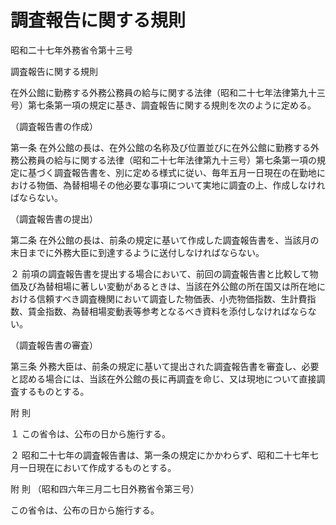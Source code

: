# 調査報告に関する規則

昭和二十七年外務省令第十三号

調査報告に関する規則

在外公館に勤務する外務公務員の給与に関する法律（昭和二十七年法律第九十三号）第七条第一項の規定に基き、調査報告に関する規則を次のように定める。

（調査報告書の作成）

第一条 在外公館の長は、在外公館の名称及び位置並びに在外公館に勤務する外務公務員の給与に関する法律（昭和二十七年法律第九十三号）第七条第一項の規定に基づく調査報告書を、別に定める様式に従い、毎年五月一日現在の在勤地における物価、為替相場その他必要な事項について実地に調査の上、作成しなければならない。

（調査報告書の提出）

第二条 在外公館の長は、前条の規定に基いて作成した調査報告書を、当該月の末日までに外務大臣に到達するように送付しなければならない。

２ 前項の調査報告書を提出する場合において、前回の調査報告書と比較して物価及び為替相場に著しい変動があるときは、当該在外公館の所在国又は所在地における信頼すべき調査機関において調査した物価表、小売物価指数、生計費指数、賃金指数、為替相場変動表等参考となるべき資料を添付しなければならない。

（調査報告書の審査）

第三条 外務大臣は、前条の規定に基いて提出された調査報告書を審査し、必要と認める場合には、当該在外公館の長に再調査を命じ、又は現地について直接調査するものとする。

附 則

１ この省令は、公布の日から施行する。

２ 昭和二十七年の調査報告書は、第一条の規定にかかわらず、昭和二十七年七月一日現在において作成するものとする。

附 則 （昭和四六年三月二七日外務省令第三号）

この省令は、公布の日から施行する。
